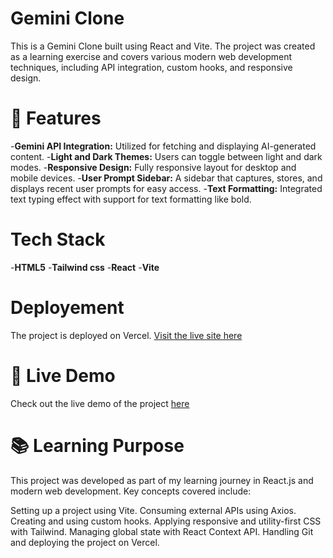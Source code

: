 

# Gemini Clone

This is a Gemini Clone built using React and Vite. The project was created as a learning exercise and covers various modern web development techniques, including API integration, custom hooks, and responsive design.



# 🌟 Features
-**Gemini API Integration:** Utilized for fetching and displaying AI-generated content.
-**Light and Dark Themes:** Users can toggle between light and dark modes.
-**Responsive Design:** Fully responsive layout for desktop and mobile devices.
-**User Prompt Sidebar:** A sidebar that captures, stores, and displays recent user prompts for easy access.
-**Text Formatting:** Integrated text typing effect with support for text formatting like bold.


# Tech Stack
-**HTML5**
-**Tailwind css**
-**React**
-**Vite**


# Deployement 

The project is deployed on Vercel. [Visit the live site here](https://vercel.com/)

# 🚀 Live Demo
Check out the live demo of the project [here](https://geminiclone-rana.vercel.app/)

# 📚 Learning Purpose
This project was developed as part of my learning journey in React.js and modern web development. Key concepts covered include:

Setting up a project using Vite.
Consuming external APIs using Axios.
Creating and using custom hooks.
Applying responsive and utility-first CSS with Tailwind.
Managing global state with React Context API.
Handling Git and deploying the project on Vercel.


